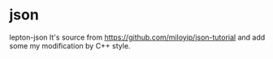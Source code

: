 # json
lepton-json
It's source from https://github.com/miloyip/json-tutorial and add some my modification by C++ style.

